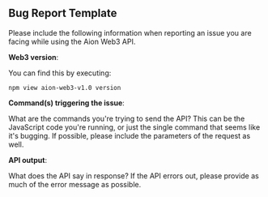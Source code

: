 ## Bug Report Template

Please include the following information when reporting an issue you are facing while using the Aion Web3 API.

**Web3 version**: 

You can find this by executing:

`npm view aion-web3-v1.0 version`

**Command(s) triggering the issue**:

What are the commands you're trying to send the API? This can be the JavaScript code you're running, or just the single command that seems like it's bugging. If possible, please include the parameters of the request as well.

**API output**: 

What does the API say in response? If the API errors out, please provide as much of the error message as possible.
